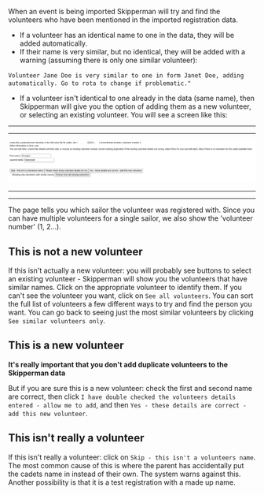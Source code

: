 When an event is being imported Skipperman will try and find the volunteers who have been mentioned in the imported registration data. 

- If a volunteer has an identical name to one in the data, they will be added automatically.
- If their name is very similar, but no identical, they will be added with a warning (assuming there is only one similar volunteer):

```
Volunteer Jane Doe is very similar to one in form Janet Doe, adding automatically. Go to rota to change if problematic."
```

- If a volunteer isn't identical to one already in the data (same name), then Skipperman will give you the option of adding them as a new volunteer, or selecting an existing volunteer. You will see a screen like this:

***
***
![add_select_volunteer.png](/static/add_select_volunteer.png)
***
***

The page tells you which sailor the volunteer was registered with. Since you can have multiple volunteers for a single sailor, we also show the 'volunteer number' (1, 2...). 

## This is not a new volunteer

If this isn't actually a new volunteer: you will probably see buttons to select an existing volunteer - Skipperman will show you the volunteers that have similar names. Click on the appropriate volunteer to identify them. If you can't see the volunteer you want, click on `See all volunteers`. You can sort the full list of volunteers a few different ways to try and find the person you want. You can go back to seeing just the most similar volunteers by clicking `See similar volunteers only`.

## This is a new volunteer

**It's really important that you don't add duplicate volunteers to the Skipperman data**

But if you are sure this is a new volunteer: check the first and second name are correct, then click `I have double checked the volunteers details entered - allow me to add`, and then `Yes - these details are correct - add this new volunteer`. 

## This isn't really a volunteer

If this isn't really a volunteer: click on `Skip - this isn't a volunteers name`. The most common cause of this is where the parent has accidentally put the cadets name in instead of their own. The system warns against this. Another possibility is that it is a test registration with a made up name.
